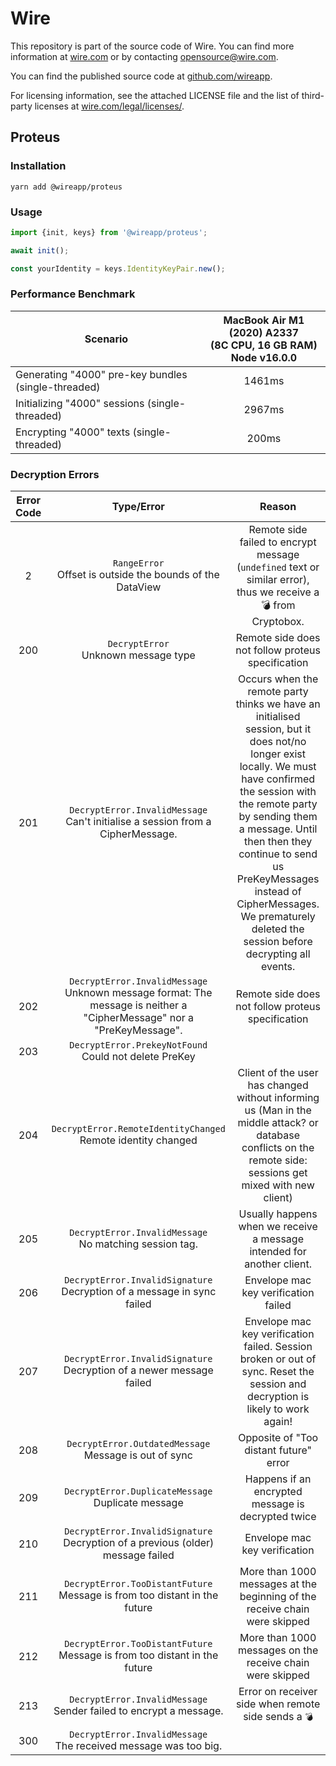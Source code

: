 # Wire

This repository is part of the source code of Wire. You can find more information at [wire.com](https://wire.com) or by contacting opensource@wire.com.

You can find the published source code at [github.com/wireapp](https://github.com/wireapp).

For licensing information, see the attached LICENSE file and the list of third-party licenses at [wire.com/legal/licenses/](https://wire.com/legal/licenses/).

## Proteus

### Installation

```
yarn add @wireapp/proteus
```

### Usage

```typescript
import {init, keys} from '@wireapp/proteus';

await init();

const yourIdentity = keys.IdentityKeyPair.new();
```

### Performance Benchmark

| Scenario | MacBook Air M1 (2020) A2337<br>(8C CPU, 16 GB RAM)<br>Node v16.0.0 |
| --- | :-: |
| Generating "4000" pre-key bundles (single-threaded) | 1461ms |
| Initializing "4000" sessions (single-threaded) | 2967ms |
| Encrypting "4000" texts (single-threaded) | 200ms |

### Decryption Errors

| Error Code | Type/Error | Reason |
| :-: | :-: | :-: |
| 2 | `RangeError`<br>Offset is outside the bounds of the DataView | Remote side failed to encrypt message (`undefined` text or similar error), thus we receive a 💣 from Cryptobox. |
| 200 | `DecryptError`<br>Unknown message type | Remote side does not follow proteus specification |
| 201 | `DecryptError.InvalidMessage`<br>Can't initialise a session from a CipherMessage. | Occurs when the remote party thinks we have an initialised session, but it does not/no longer exist locally. We must have confirmed the session with the remote party by sending them a message. Until then then they continue to send us PreKeyMessages instead of CipherMessages. We prematurely deleted the session before decrypting all events. |
| 202 | `DecryptError.InvalidMessage`<br>Unknown message format: The message is neither a "CipherMessage" nor a "PreKeyMessage". | Remote side does not follow proteus specification |
| 203 | `DecryptError.PrekeyNotFound`<br>Could not delete PreKey |
| 204 | `DecryptError.RemoteIdentityChanged`<br>Remote identity changed | Client of the user has changed without informing us (Man in the middle attack? or database conflicts on the remote side: sessions get mixed with new client) |
| 205 | `DecryptError.InvalidMessage`<br>No matching session tag. | Usually happens when we receive a message intended for another client. |
| 206 | `DecryptError.InvalidSignature`<br>Decryption of a message in sync failed | Envelope mac key verification failed |
| 207 | `DecryptError.InvalidSignature`<br>Decryption of a newer message failed | Envelope mac key verification failed. Session broken or out of sync. Reset the session and decryption is likely to work again! |
| 208 | `DecryptError.OutdatedMessage`<br>Message is out of sync | Opposite of "Too distant future" error |
| 209 | `DecryptError.DuplicateMessage`<br>Duplicate message | Happens if an encrypted message is decrypted twice |
| 210 | `DecryptError.InvalidSignature`<br>Decryption of a previous (older) message failed | Envelope mac key verification |
| 211 | `DecryptError.TooDistantFuture`<br>Message is from too distant in the future | More than 1000 messages at the beginning of the receive chain were skipped |
| 212 | `DecryptError.TooDistantFuture`<br>Message is from too distant in the future | More than 1000 messages on the receive chain were skipped |
| 213 | `DecryptError.InvalidMessage`<br>Sender failed to encrypt a message. | Error on receiver side when remote side sends a `💣` |
| 300 | `DecryptError.InvalidMessage`<br>The received message was too big. |
